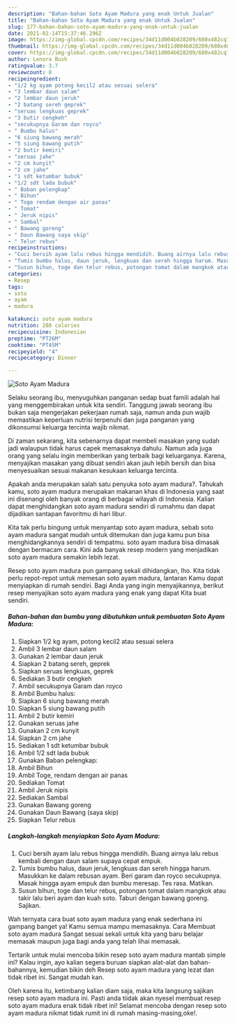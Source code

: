```yaml
---
description: "Bahan-bahan Soto Ayam Madura yang enak Untuk Jualan"
title: "Bahan-bahan Soto Ayam Madura yang enak Untuk Jualan"
slug: 177-bahan-bahan-soto-ayam-madura-yang-enak-untuk-jualan
date: 2021-02-14T15:37:46.296Z
image: https://img-global.cpcdn.com/recipes/34d11d004b028209/680x482cq70/soto-ayam-madura-foto-resep-utama.jpg
thumbnail: https://img-global.cpcdn.com/recipes/34d11d004b028209/680x482cq70/soto-ayam-madura-foto-resep-utama.jpg
cover: https://img-global.cpcdn.com/recipes/34d11d004b028209/680x482cq70/soto-ayam-madura-foto-resep-utama.jpg
author: Lenora Bush
ratingvalue: 3.7
reviewcount: 8
recipeingredient:
- "1/2 kg ayam potong kecil2 atau sesuai selera"
- "3 lembar daun salam"
- "2 lembar daun jeruk"
- "2 batang sereh geprek"
- "seruas lengkuas geprek"
- "3 butir cengkeh"
- "secukupnya Garam dan royco"
- " Bumbu halus"
- "6 siung bawang merah"
- "5 siung bawang putih"
- "2 butir kemiri"
- "seruas jahe"
- "2 cm kunyit"
- "2 cm jahe"
- "1 sdt ketumbar bubuk"
- "1/2 sdt lada bubuk"
- " Baban pelengkap"
- " Bihun"
- " Toge rendam dengan air panas"
- " Tomat"
- " Jeruk nipis"
- " Sambal"
- " Bawang goreng"
- " Daun Bawang saya skip"
- " Telur rebus"
recipeinstructions:
- "Cuci bersih ayam lalu rebus hingga mendidih. Buang airnya lalu rebus kembali dengan daun salam supaya cepat empuk."
- "Tumis bumbu halus, daun jeruk, lengkuas dan sereh hingga harum. Masukkan ke dalam rebusan ayam. Beri garam dan royco secukupnya. Masak hingga ayam empuk dan bumbu meresap. Tes rasa. Matikan."
- "Susun bihun, toge dan telur rebus, potongan tomat dalam mangkok atau takir lalu beri ayam dan kuah soto. Taburi dengan bawang goreng. Sajikan."
categories:
- Resep
tags:
- soto
- ayam
- madura

katakunci: soto ayam madura 
nutrition: 280 calories
recipecuisine: Indonesian
preptime: "PT26M"
cooktime: "PT45M"
recipeyield: "4"
recipecategory: Dinner

---
```



![Soto Ayam Madura](https://img-global.cpcdn.com/recipes/34d11d004b028209/680x482cq70/soto-ayam-madura-foto-resep-utama.jpg)

Selaku seorang ibu, menyuguhkan panganan sedap buat famili adalah hal yang menggembirakan untuk kita sendiri. Tanggung jawab seorang ibu bukan saja mengerjakan pekerjaan rumah saja, namun anda pun wajib memastikan keperluan nutrisi terpenuhi dan juga panganan yang dikonsumsi keluarga tercinta wajib nikmat.

Di zaman  sekarang, kita sebenarnya dapat membeli masakan yang sudah jadi walaupun tidak harus capek memasaknya dahulu. Namun ada juga orang yang selalu ingin memberikan yang terbaik bagi keluarganya. Karena, menyajikan masakan yang dibuat sendiri akan jauh lebih bersih dan bisa menyesuaikan sesuai makanan kesukaan keluarga tercinta. 



Apakah anda merupakan salah satu penyuka soto ayam madura?. Tahukah kamu, soto ayam madura merupakan makanan khas di Indonesia yang saat ini disenangi oleh banyak orang di berbagai wilayah di Indonesia. Kalian dapat menghidangkan soto ayam madura sendiri di rumahmu dan dapat dijadikan santapan favoritmu di hari libur.

Kita tak perlu bingung untuk menyantap soto ayam madura, sebab soto ayam madura sangat mudah untuk ditemukan dan juga kamu pun bisa menghidangkannya sendiri di tempatmu. soto ayam madura bisa dimasak dengan bermacam cara. Kini ada banyak resep modern yang menjadikan soto ayam madura semakin lebih lezat.

Resep soto ayam madura pun gampang sekali dihidangkan, lho. Kita tidak perlu repot-repot untuk memesan soto ayam madura, lantaran Kamu dapat menyiapkan di rumah sendiri. Bagi Anda yang ingin menyajikannya, berikut resep menyajikan soto ayam madura yang enak yang dapat Kita buat sendiri.

<!--inarticleads1-->

##### Bahan-bahan dan bumbu yang dibutuhkan untuk pembuatan Soto Ayam Madura:

1. Siapkan 1/2 kg ayam, potong kecil2 atau sesuai selera
1. Ambil 3 lembar daun salam
1. Gunakan 2 lembar daun jeruk
1. Siapkan 2 batang sereh, geprek
1. Siapkan seruas lengkuas, geprek
1. Sediakan 3 butir cengkeh
1. Ambil secukupnya Garam dan royco
1. Ambil  Bumbu halus:
1. Siapkan 6 siung bawang merah
1. Siapkan 5 siung bawang putih
1. Ambil 2 butir kemiri
1. Gunakan seruas jahe
1. Gunakan 2 cm kunyit
1. Siapkan 2 cm jahe
1. Sediakan 1 sdt ketumbar bubuk
1. Ambil 1/2 sdt lada bubuk
1. Gunakan  Baban pelengkap:
1. Ambil  Bihun
1. Ambil  Toge, rendam dengan air panas
1. Sediakan  Tomat
1. Ambil  Jeruk nipis
1. Sediakan  Sambal
1. Gunakan  Bawang goreng
1. Gunakan  Daun Bawang (saya skip)
1. Siapkan  Telur rebus




<!--inarticleads2-->

##### Langkah-langkah menyiapkan Soto Ayam Madura:

1. Cuci bersih ayam lalu rebus hingga mendidih. Buang airnya lalu rebus kembali dengan daun salam supaya cepat empuk.
1. Tumis bumbu halus, daun jeruk, lengkuas dan sereh hingga harum. Masukkan ke dalam rebusan ayam. Beri garam dan royco secukupnya. Masak hingga ayam empuk dan bumbu meresap. Tes rasa. Matikan.
1. Susun bihun, toge dan telur rebus, potongan tomat dalam mangkok atau takir lalu beri ayam dan kuah soto. Taburi dengan bawang goreng. Sajikan.




Wah ternyata cara buat soto ayam madura yang enak sederhana ini gampang banget ya! Kamu semua mampu memasaknya. Cara Membuat soto ayam madura Sangat sesuai sekali untuk kita yang baru belajar memasak maupun juga bagi anda yang telah lihai memasak.

Tertarik untuk mulai mencoba bikin resep soto ayam madura mantab simple ini? Kalau ingin, ayo kalian segera buruan siapkan alat-alat dan bahan-bahannya, kemudian bikin deh Resep soto ayam madura yang lezat dan tidak ribet ini. Sangat mudah kan. 

Oleh karena itu, ketimbang kalian diam saja, maka kita langsung sajikan resep soto ayam madura ini. Pasti anda tiidak akan nyesel membuat resep soto ayam madura enak tidak ribet ini! Selamat mencoba dengan resep soto ayam madura nikmat tidak rumit ini di rumah masing-masing,oke!.


